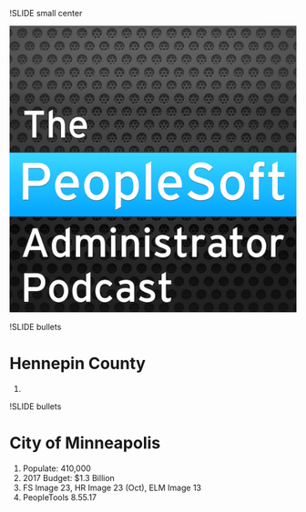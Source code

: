!SLIDE small center

![.podcastlogo Podcast Logo](../_images/podcast.png)

!SLIDE bullets

# Hennepin County

1. 

!SLIDE bullets

# City of Minneapolis

1. Populate: 410,000 
1. 2017 Budget: $1.3 Billion
1. FS Image 23, HR Image 23 (Oct), ELM Image 13
1. PeopleTools 8.55.17